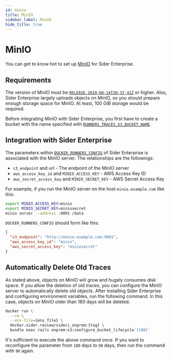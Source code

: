 ```yaml
---
id: minio
title: MinIO
sidebar_label: MinIO
hide_title: true
---
```


# MinIO

You can get to know hot to set up [MinIO](https://min.io/) for Sider Enterprise.

## Requirements

The version of MinIO must be [`RELEASE.2019-08-14T20-37-41Z`](https://github.com/minio/minio/releases/tag/RELEASE.2019-08-14T20-37-41Z) or higher. Also, Sider Enterprise largely uploads objects on MinIO, so you should prepare enough storage space for MinIO. At least, 100 GiB storage would be required.

Before integrating MinIO with Sider Enterprise, you first have to create a bucket with the name specified with [`RUNNERS_TRACES_S3_BUCKET_NAME`](./config.md).

## Integration with Sider Enterprise

The parameters within [`DOCKER_RUNNERS_CONFIG`](./config.md) of Sider Enterprise is associated with the MinIO server. The relationships are the followings:

- `s3_endpoint` and url - The endpoint of the MinIO server
- `aws_access_key_id` and `MINIO_ACCESS_KEY` - AWS Access Key ID
- `aws_secret_access_key` and `MINIO_SECRET_KEY` - AWS Secret Access Key

For example, if you run the MinIO server on the host `minio.example.com` like this:

```sh
export MINIO_ACCESS_KEY=minio
export MINIO_SECRET_KEY=miniosecret
minio server --address :9001 /data
```

`DOCKER_RUNNERS_CONFIG` should form like this:

```json
{
  "s3_endpoint": "http://minio.example.com:9001",
  "aws_access_key_id": "minio",
  "aws_secret_access_key": "miniosecret"
}
```

## Automatically Delete Old Traces

As stated above, objects on MinIO will grow and hugely consumes disk space. If you allow the deletion of old traces, you can configure the MinIO server to automatically delete old objects. After installing Sider Enterprise and configuring environment variables, run the following command. In this case, objects on MinIO older than 180 days will be deleted.

```sh
docker run \
  --rm \
  --env-file={env_file} \
  docker.sider.review/sideci_onprem:{tag} \
  bundle exec rails onprem:s3:configure_bucket_lifecycle'[180]'
```

It's sufficient to execute the above command once. If you want to reconfigure the parameter from `180` days to `90` days, then run the command with `90` again.
